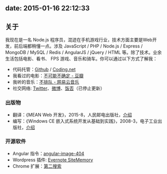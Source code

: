 date: 2015-01-16 22:12:33
---

## 关于

我现在是一名 Node.js 程序员，混迹在手机游戏行业，技术方面主要是Web开发，前后端都稍懂一点。涉及 JavaScript / PHP / Node.js / Express / MongoDB / MySQL / Redis / AngularJS / jQuery / HTML 等。除了技术。业余生活包括电影、看书、 FPS 游戏、音乐和骑车。你可以通过以下方式了解我：

*   代码托管：[Github](https://github.com/stiekel) / [Coding.net](https://coding.net/u/Stiekel)
*   我看过的电影：[不可能不确定 - 豆瓣](http://movie.douban.com/people/Stiekel/collect)
*   我听的音乐：[不排队 - 网易云音乐](http://music.163.com/#/user/home?id=16297534)
*   社交网络: [Twitter](http://twitter.com/SidCN)、[微博](http://weibo.com/sidcn)、[饭否](http://fanfou.com/ncbcy)（已停止更新）

### 出版物

*   翻译：《MEAN Web 开发》，2015-8，人民邮电出版社，[介绍](http://chensd.com/books/#mean)
*   编写：《Windows CE 嵌入式系统开发从基础到实践》，2008-3，电子工业出版社，[介绍](http://chensd.com/books/#wince)

### 开源软件

*   Angular 指令：[angular-image-404](http://chensd.com/2016-01/AngularJS-Directive-angular-image-404.html)
*   Wordpress 插件: [Evernote SiteMemory](http://chensd.com/2010-11/evernote-site-memoy-1-0.html)
*   Chrome 扩展：[第二搜索](http://chensd.com/2011-01/chrome-plugins-china-search-engine.html)
